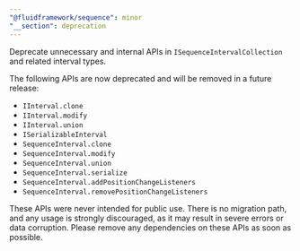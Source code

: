 ```yaml
---
"@fluidframework/sequence": minor
"__section": deprecation
---
```

Deprecate unnecessary and internal APIs in `ISequenceIntervalCollection` and related interval types.

The following APIs are now deprecated and will be removed in a future release:
- `IInterval.clone`
- `IInterval.modify`
- `IInterval.union`
- `ISerializableInterval`
- `SequenceInterval.clone`
- `SequenceInterval.modify`
- `SequenceInterval.union`
- `SequenceInterval.serialize`
- `SequenceInterval.addPositionChangeListeners`
- `SequenceInterval.removePositionChangeListeners`


These APIs were never intended for public use. There is no migration path, and any usage is strongly discouraged, as it may result in severe errors or data corruption. Please remove any dependencies on these APIs as soon as possible.
